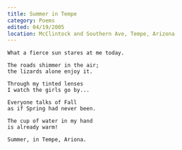 ```yaml
---
title: Summer in Tempe
category: Poems
edited: 04/19/2005
location: McClintock and Southern Ave, Tempe, Arizona
---
```


    What a fierce sun stares at me today.

    The roads shimmer in the air;
    the lizards alone enjoy it.

    Through my tinted lenses
    I watch the girls go by...

    Everyone talks of Fall
    as if Spring had never been.

    The cup of water in my hand
    is already warm!

    Summer, in Tempe, Ariona.


